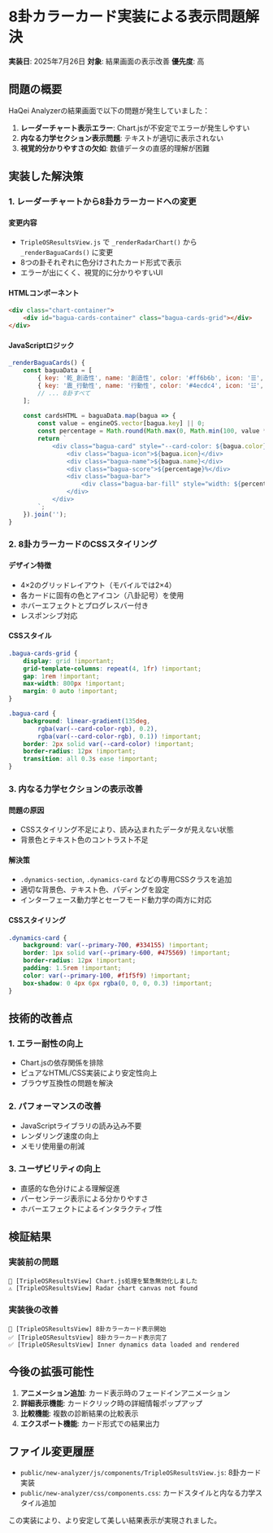 # 8卦カラーカード実装による表示問題解決

**実装日**: 2025年7月26日
**対象**: 結果画面の表示改善
**優先度**: 高

## 問題の概要

HaQei Analyzerの結果画面で以下の問題が発生していました：

1. **レーダーチャート表示エラー**: Chart.jsが不安定でエラーが発生しやすい
2. **内なる力学セクション表示問題**: テキストが適切に表示されない
3. **視覚的分かりやすさの欠如**: 数値データの直感的理解が困難

## 実装した解決策

### 1. レーダーチャートから8卦カラーカードへの変更

#### 変更内容
- `TripleOSResultsView.js` で `_renderRadarChart()` から `_renderBaguaCards()` に変更
- 8つの卦それぞれに色分けされたカード形式で表示
- エラーが出にくく、視覚的に分かりやすいUI

#### HTMLコンポーネント
```html
<div class="chart-container">
    <div id="bagua-cards-container" class="bagua-cards-grid"></div>
</div>
```

#### JavaScriptロジック
```javascript
_renderBaguaCards() {
    const baguaData = [
        { key: '乾_創造性', name: '創造性', color: '#ff6b6b', icon: '☰', trigram: '乾' },
        { key: '震_行動性', name: '行動性', color: '#4ecdc4', icon: '☳', trigram: '震' },
        // ... 8卦すべて
    ];
    
    const cardsHTML = baguaData.map(bagua => {
        const value = engineOS.vector[bagua.key] || 0;
        const percentage = Math.round(Math.max(0, Math.min(100, value * 10)));
        return `
            <div class="bagua-card" style="--card-color: ${bagua.color}">
                <div class="bagua-icon">${bagua.icon}</div>
                <div class="bagua-name">${bagua.name}</div>
                <div class="bagua-score">${percentage}%</div>
                <div class="bagua-bar">
                    <div class="bagua-bar-fill" style="width: ${percentage}%"></div>
                </div>
            </div>
        `;
    }).join('');
}
```

### 2. 8卦カラーカードのCSSスタイリング

#### デザイン特徴
- 4×2のグリッドレイアウト（モバイルでは2×4）
- 各カードに固有の色とアイコン（八卦記号）を使用
- ホバーエフェクトとプログレスバー付き
- レスポンシブ対応

#### CSSスタイル
```css
.bagua-cards-grid {
    display: grid !important;
    grid-template-columns: repeat(4, 1fr) !important;
    gap: 1rem !important;
    max-width: 800px !important;
    margin: 0 auto !important;
}

.bagua-card {
    background: linear-gradient(135deg, 
        rgba(var(--card-color-rgb), 0.2), 
        rgba(var(--card-color-rgb), 0.1)) !important;
    border: 2px solid var(--card-color) !important;
    border-radius: 12px !important;
    transition: all 0.3s ease !important;
}
```

### 3. 内なる力学セクションの表示改善

#### 問題の原因
- CSSスタイリング不足により、読み込まれたデータが見えない状態
- 背景色とテキスト色のコントラスト不足

#### 解決策
- `.dynamics-section`, `.dynamics-card` などの専用CSSクラスを追加
- 適切な背景色、テキスト色、パディングを設定
- インターフェース動力学とセーフモード動力学の両方に対応

#### CSSスタイリング
```css
.dynamics-card {
    background: var(--primary-700, #334155) !important;
    border: 1px solid var(--primary-600, #475569) !important;
    border-radius: 12px !important;
    padding: 1.5rem !important;
    color: var(--primary-100, #f1f5f9) !important;
    box-shadow: 0 4px 6px rgba(0, 0, 0, 0.3) !important;
}
```

## 技術的改善点

### 1. エラー耐性の向上
- Chart.jsの依存関係を排除
- ピュアなHTML/CSS実装により安定性向上
- ブラウザ互換性の問題を解決

### 2. パフォーマンスの改善
- JavaScriptライブラリの読み込み不要
- レンダリング速度の向上
- メモリ使用量の削減

### 3. ユーザビリティの向上
- 直感的な色分けによる理解促進
- パーセンテージ表示による分かりやすさ
- ホバーエフェクトによるインタラクティブ性

## 検証結果

### 実装前の問題
```
🚨 [TripleOSResultsView] Chart.js処理を緊急無効化しました
⚠️ [TripleOSResultsView] Radar chart canvas not found
```

### 実装後の改善
```
🎴 [TripleOSResultsView] 8卦カラーカード表示開始
✅ [TripleOSResultsView] 8卦カラーカード表示完了
✅ [TripleOSResultsView] Inner dynamics data loaded and rendered
```

## 今後の拡張可能性

1. **アニメーション追加**: カード表示時のフェードインアニメーション
2. **詳細表示機能**: カードクリック時の詳細情報ポップアップ
3. **比較機能**: 複数の診断結果の比較表示
4. **エクスポート機能**: カード形式での結果出力

## ファイル変更履歴

- `public/new-analyzer/js/components/TripleOSResultsView.js`: 8卦カード実装
- `public/new-analyzer/css/components.css`: カードスタイルと内なる力学スタイル追加

この実装により、より安定して美しい結果表示が実現されました。